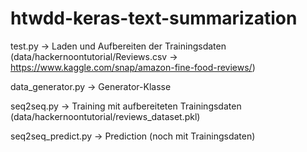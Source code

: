 # htwdd-keras-text-summarization

test.py 
  -> Laden und Aufbereiten der Trainingsdaten 
     (data/hackernoontutorial/Reviews.csv -> https://www.kaggle.com/snap/amazon-fine-food-reviews/)

data_generator.py
  -> Generator-Klasse

seq2seq.py 
  -> Training mit aufbereiteten Trainingsdaten
     (data/hackernoontutorial/reviews_dataset.pkl)

seq2seq_predict.py 
  -> Prediction (noch mit Trainingsdaten)
